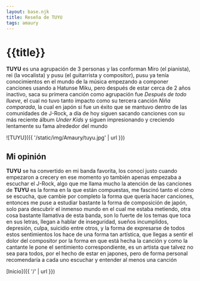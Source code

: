 ```yaml
---
layout: base.njk
title: Reseña de TUYU
tags: amaury
---
```


# {{title}}

**TUYU** es una agrupación de 3 personas y las conforman Miro (el pianista), rei (la vocalista) y pusu (el guitarrista y compositor), pusu ya tenía conocimientos en el mundo de la música empezando a componer canciones usando a Hatunse Miku, pero después de estar cerca de 2 años inactivo, saca su primera canción como agrupación fue _Después de todo llueve_, el cual no tuvo tanto impacto como su tercera canción _Niña comparada_, la cual en japón si fue un éxito que se mantuvo dentro de las comunidades de J-Rock, a día de hoy siguen sacando canciones con su más reciente álbum _Under Kids_ y siguen impresionando y creciendo lentamente su fama alrededor del mundo 

![TUYU]({{ '/static/img/Amaury/tuyu.jpg' | url }})

## Mi opinión

**TUYU** se ha convertido en mi banda favorita, los conocí justo cuando empezaron a crecery en ese momento yo también apenas empezaba a escuchar el J-Rock, algo que me llama mucho la atención de las canciones de **TUYU** es la forma en la que están compuestas, me fascinó tanto el cómo se escucha, que cambie por completo la forma que quería hacer canciones, entonces me puse a estudiar bastante la forma de composición de japón, solo para descubrir el inmenso mundo en el cual me estaba metiendo, otra cosa bastante llamativa de esta banda, son lo fuerte de los temas que toca en sus letras, llegan a hablar de inseguridad, sueños incumplidos, depresión, culpa, suicidio entre otros, y la forma de expresarse de todos estos sentimientos los hace de una forma tan artística, que llegas a sentir el dolor del compositor por la forma en que está hecha la canción y como la cantante le pone el sentimiento correspondiente, es un artista que talvez no sea para todos, por el hecho de estar en japones, pero de forma personal recomendaría a cada uno escuchar y entender al menos una canción 

[Inicio]({{ '/' | url }})
